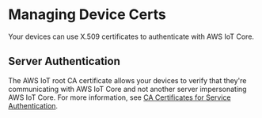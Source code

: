 # Managing Device Certs<a name="managing-device-certs"></a>

Your devices can use X\.509 certificates to authenticate with AWS IoT Core\.

## Server Authentication<a name="managing-device-certs-server-authentication"></a>

The AWS IoT root CA certificate allows your devices to verify that they're communicating with AWS IoT Core and not another server impersonating AWS IoT Core\. For more information, see [ CA Certificates for Service Authentication](server-authentication.html#server-authentication-certs)\.